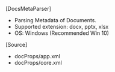 [DocsMetaParser]
- Parsing Metadata of Documents.
- Supported extension: docx, pptx, xlsx
- OS: Windows (Recommended Win 10)

[Source]
- docProps/app.xml
- docProps/core.xml

